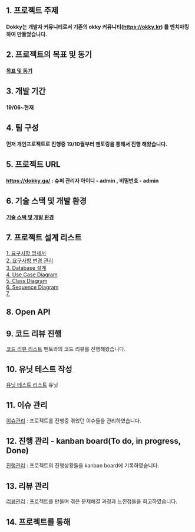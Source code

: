 ## 1. 프로젝트 주제

#### Dokky는 개발자 커뮤니티로서 기존의 okky 커뮤니티(https://okky.kr) 를 벤치마킹하여 만들었습니다.

## 2. 프로젝트의 목표 및 동기

#### [목표 및 동기](https://github.com/ytw9699/Dokky/wiki/%ED%94%84%EB%A1%9C%EC%A0%9D%ED%8A%B8%EC%9D%98-%EB%8F%99%EA%B8%B0-%EB%B0%8F-%EB%AA%A9%ED%91%9C) 

## 3. 개발 기간

#### 19/06~현재

## 4. 팀 구성

#### 먼저 개인프로젝트로 진행중 19/10월부터 멘토링을 통해서 진행 해왔습니다.

## 5. 프로젝트 URL

#### https://dokky.ga/  : 슈퍼 관리자 아이디 - admin , 비밀번호 - admin

## 6. 기술 스택 및 개발 환경
#### [기술 스택 및 개발 환경](https://github.com/ytw9699/Dokky/wiki/%EA%B8%B0%EC%88%A0-%EC%8A%A4%ED%83%9D-%EB%B0%8F-%EA%B0%9C%EB%B0%9C-%ED%99%98%EA%B2%BD)

## 7. 프로젝트 설계 리스트

[1. 요구사항 명세서](https://github.com/ytw9699/Dokky/wiki/%EC%9A%94%EA%B5%AC%EC%82%AC%ED%95%AD-%EB%AA%85%EC%84%B8%EC%84%9C)  
[2. 요구사항 변경 관리](https://github.com/ytw9699/Dokky/wiki/%EC%9A%94%EA%B5%AC%EC%82%AC%ED%95%AD-%EB%B3%80%EA%B2%BD-%EA%B4%80%EB%A6%AC)  
[3. Database 설계](https://github.com/ytw9699/Dokky/wiki/%EC%9A%94%EA%B5%AC%EC%82%AC%ED%95%AD-%EB%B3%80%EA%B2%BD-%EA%B4%80%EB%A6%AC)     
[4. Use Case Diagram](https://github.com/ytw9699/Dokky/wiki/%EC%9A%94%EA%B5%AC%EC%82%AC%ED%95%AD-%EB%B3%80%EA%B2%BD-%EA%B4%80%EB%A6%AC)   
[5. Class Diagram](https://github.com/ytw9699/Dokky/wiki/%EC%9A%94%EA%B5%AC%EC%82%AC%ED%95%AD-%EB%B3%80%EA%B2%BD-%EA%B4%80%EB%A6%AC)  
[6. Sequence Diagram](https://github.com/ytw9699/Dokky/wiki/%EC%9A%94%EA%B5%AC%EC%82%AC%ED%95%AD-%EB%B3%80%EA%B2%BD-%EA%B4%80%EB%A6%AC)   
[7.](https://github.com/ytw9699/Dokky/wiki/%EC%9A%94%EA%B5%AC%EC%82%AC%ED%95%AD-%EB%B3%80%EA%B2%BD-%EA%B4%80%EB%A6%AC)   

## 8. Open API

## 9. 코드 리뷰 진행

[코드 리뷰 리스트]() 멘토와의 코드 리뷰를 진행해왔습니다.

## 10. 유닛 테스트 작성

[유닛 테스트 리스트]() 유닛 

## 11. 이슈 관리
[이슈관리](https://github.com/ytw9699/Dokky/issues) : 프로젝트를 진행중 겪었던 이슈들을 관리하였습니다.  
			
## 12. 진행 관리 - kanban board(To do, in progress, Done) 

[진행관리](https://github.com/ytw9699/Dokky/projects/3) : 프로젝트의 진행상황들을 kanban board에 기록하였습니다.  

## 13. 리뷰 관리
[리뷰관리](https://github.com/ytw9699/Dokky/wiki) : 프로젝트를 만들며 겪은 문제해결 과정과 느낀점들을 회고하였습니다.
	
## 14. 프로젝트를 통해 

			


